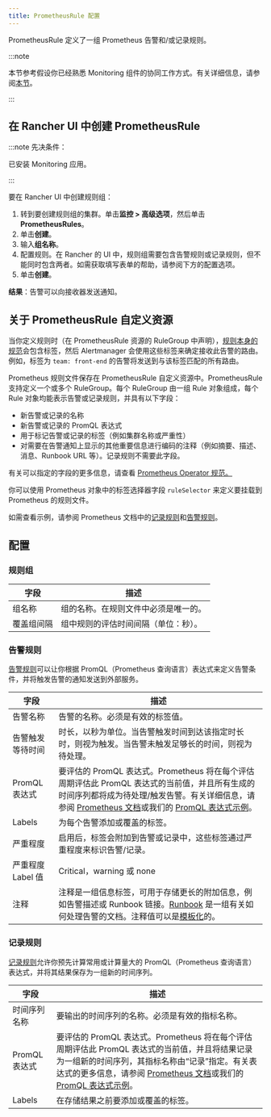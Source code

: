 ```yaml
---
title: PrometheusRule 配置
---
```


PrometheusRule 定义了一组 Prometheus 告警和/或记录规则。

:::note

本节参考假设你已经熟悉 Monitoring 组件的协同工作方式。有关详细信息，请参阅[本节](../../../../integrations-in-rancher/monitoring-and-alerting/how-monitoring-works.md)。

:::

## 在 Rancher UI 中创建 PrometheusRule

:::note 先决条件：

已安装 Monitoring 应用。

:::

要在 Rancher UI 中创建规则组：

1. 转到要创建规则组的集群。单击**监控 > 高级选项**，然后单击 **PrometheusRules**。
1. 单击**创建**。
1. 输入**组名称**。
1. 配置规则。在 Rancher 的 UI 中，规则组需要包含告警规则或记录规则，但不能同时包含两者。如需获取填写表单的帮助，请参阅下方的配置选项。
1. 单击**创建**。

**结果**：告警可以向接收器发送通知。

## 关于 PrometheusRule 自定义资源

当你定义规则时（在 PrometheusRule 资源的 RuleGroup 中声明），[规则本身的规范](https://github.com/prometheus-operator/prometheus-operator/blob/main/Documentation/api-reference/api.md#rule)会包含标签，然后 Alertmanager 会使用这些标签来确定接收此告警的路由。例如，标签为 `team: front-end` 的告警将​​发送到与该标签匹配的所有路由。

Prometheus 规则文件保存在 PrometheusRule 自定义资源中。PrometheusRule 支持定义一个或多个 RuleGroup。每个 RuleGroup 由一组 Rule 对象组成，每个 Rule 对象均能表示告警或记录规则，并具有以下字段：

- 新告警或记录的名称
- 新告警或记录的 PromQL 表达式
- 用于标记告警或记录的标签（例如集群名称或严重性）
- 对需要在告警通知上显示的其他重要信息进行编码的注释（例如摘要、描述、消息、Runbook URL 等）。记录规则不需要此字段。

有关可以指定的字段的更多信息，请查看 [Prometheus Operator 规范。](https://github.com/prometheus-operator/prometheus-operator/blob/main/Documentation/api-reference/api.md#prometheusrulespec)

你可以使用 Prometheus 对象中的标签选择器字段 `ruleSelector` 来定义要挂载到 Prometheus 的规则文件。

如需查看示例，请参阅 Prometheus 文档中的[记录规则](https://prometheus.io/docs/prometheus/latest/configuration/recording_rules/)和[告警规则](https://prometheus.io/docs/prometheus/latest/configuration/alerting_rules/)。

## 配置

### 规则组

| 字段 | 描述 |
|-------|----------------|
| 组名称 | 组的名称。在规则文件中必须是唯一的。 |
| 覆盖组间隔 | 组中规则的评估时间间隔（单位：秒）。 |


### 告警规则

[告警规则](https://prometheus.io/docs/prometheus/latest/configuration/alerting_rules/)可以让你根据 PromQL（Prometheus 查询语言）表达式来定义告警条件，并将触发告警的通知发送到外部服务。

| 字段 | 描述 |
|-------|----------------|
| 告警名称 | 告警的名称。必须是有效的标签值。 |
| 告警触发等待时间 | 时长，以秒为单位。当告警触发时间到达该指定时长时，则视为触发。当告警未触发足够长的时间，则视为待处理。 |
| PromQL 表达式 | 要评估的 PromQL 表达式。Prometheus 将在每个评估周期评估此 PromQL 表达式的当前值，并且所有生成的时间序列都将成为待处理/触发告警。有关详细信息，请参阅 [Prometheus 文档](https://prometheus.io/docs/prometheus/latest/querying/basics/)或我们的 [PromQL 表达式示例](../../../../integrations-in-rancher/monitoring-and-alerting/promql-expressions.md)。 |
| Labels | 为每个告警添加或覆盖的标签。 |
| 严重程度 | 启用后，标签​​会附加到告警或记录中，这些标签通过严重程度来标识告警/记录。 |
| 严重程度 Label 值 | Critical，warning 或 none |
| 注释 | 注释是一组信息标签，可用于存储更长的附加信息，例如告警描述或 Runbook 链接。[Runbook](https://en.wikipedia.org/wiki/Runbook) 是一组有关如何处理告警的文档。注释值可以是[模板化](https://prometheus.io/docs/prometheus/latest/configuration/alerting_rules/#templating)的。 |

### 记录规则

[记录规则](https://prometheus.io/docs/prometheus/latest/configuration/recording_rules/#recording-rules)允许你预先计算常用或计算量大的 PromQL（Prometheus 查询语言）表达式，并将其结果保存为一组新的时间序列。

| 字段 | 描述 |
|-------|----------------|
| 时间序列名称 | 要输出的时间序列的名称。必须是有效的指标名称。 |
| PromQL 表达式 | 要评估的 PromQL 表达式。Prometheus 将在每个评估周期评估此 PromQL 表达式的当前值，并且将结果记录为一组新的时间序列，其指标名称由“记录”指定。有关表达式的更多信息，请参阅 [Prometheus 文档](https://prometheus.io/docs/prometheus/latest/querying/basics/)或我们的 [PromQL 表达式示例](../../../../integrations-in-rancher/monitoring-and-alerting/promql-expressions.md)。 |
| Labels | 在存储结果之前要添加或覆盖的标签。 |
